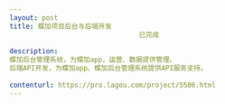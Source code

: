 ```yaml
---                
layout: post       
title: 蝶加项目后台与后端开发
                                已完成
           
description: 
蝶加后台管理系统，为蝶加app，运营、数据提供管理。
后端API开发，为蝶加app、蝶加后台管理系统提供API服务支持。
     
contenturl: https://pro.lagou.com/project/5506.html      
---                 
```

